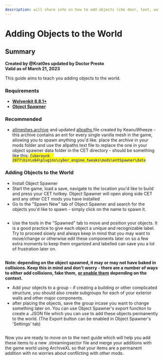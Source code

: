 ```yaml
---
description: will share info on how to add objects like door, loot, walls etc
---
```


# Adding Objects to the World

## Summary

**Created by @Krat0es updated by Doctor Presto**\
**Valid as of March 21, 2023**

This guide aims to teach you adding objects to the world.

### Requirements

* [**Wolvenkit 8.8.1+** ](https://github.com/WolvenKit/WolvenKit)
* [**Object Spawner**](https://www.nexusmods.com/cyberpunk2077/mods/2833)

### Recommended

* [allmeshes.archive](https://mega.nz/file/eRREwQbY#L7AWM1eYijyvE7GLo6IK4MQE2ohJci9r9xcq5gk8BXQ) and updated [allpaths ](https://mega.nz/file/WEQxySrS#0QM1rbl1QaUuRdU3RcNEVvYk-rfk\_mVVDyg75y8XG40)file created by KeanuWheeze - this archive contains an ent for every single vanilla mesh in the game, allowing you to spawn anything you'd like. place the archive in your mods folder and use the allpaths text file to replace the one in your object spawner data folder in the CET directory - should be something like this: <mark style="color:blue;">`Cyberpunk  2077\bin\x64\plugins\cyber_engine_tweaks\mods\entSpawner\data`</mark>

### Adding Objects to the World

* Install Object Spawner
* Start the game, load a save, navigate to the location you'd like to build and press your CET hotkey. Object Spawner will open along side CET and any other CET mods you have installed
* Go to the "Spawn New" tab of Object Spawner and search for the objects you'd like to spawn - simply click on the name to spawn it.

<figure><img src="../../../.gitbook/assets/object spawner.png" alt=""><figcaption></figcaption></figure>

* Use the tools in the "Spawned" tab to move and position your objects. It is a good practice to give each object a unique and recognizable label. Try to proceed slowly and always keep in mind that you may want to move/change or otherwise edit these components later on so a few extra moments to keep them organized and labelled can save you a lot of frustration later on.&#x20;

<figure><img src="../../../.gitbook/assets/object spawner spawned tab.png" alt=""><figcaption></figcaption></figure>

**Note: depending on the object spawned, it may or may not have baked in collisions. Keep this in mind and don't worry - there are a number of ways to either add collisions, fake them,** [**or enable them**](enable-embedded-collisions.md) **depending on the context.**

* Add your objects to a group - if creating a building or other complicated structure, you should also create subgroups for each of your exterior walls and other major components.&#x20;
* after placing the objects, save the group incase you want to change something later on. You can use Object Spawner's export function to create a .JSON file which you can use to add these objects permanently to the world. (The Export button can be enabled in Object Spawner's 'Settings' tab)

<figure><img src="../../../.gitbook/assets/save then export entspawner.png" alt=""><figcaption></figcaption></figure>

Now you are ready to move on to the next guide which will help you add these items to a new .streamingsector file and merge your additions with the game world using ArchiveXL so that your items are a permanent addition with no worries about conflicting with other mods.

